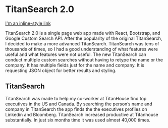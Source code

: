 # TitanSearch 2.0
[I'm an inline-style link](https://dkapper01.github.io/titan-search-react/)



TitanSearch 2.0 is a single page web app made with React, Bootstrap, and Google Custom Search API. After the popularity of the original TitanSearch, I decided to make a more advanced TitanSearch.  TitanSearch was tens of thousands of times, so I had a good understanding of what features were useful and what features were not useful. The new TitanSearch can conduct multiple custom searches without having to retype the name or the company. It has multiple fields just for the name and company. It is requesting JSON object for better results and styling. 

## TitanSearch

TitanSearch was made to help my co-worker at TitanHouse find top executives in the US and Canada. By searching the person’s name and company in TitanSearch the app finds the the executives profiles on Linkedin and Bloomberg. TitanSearch increased productive at Titanhouse substantially. In just six months time it was used almost 40,000 times. 
